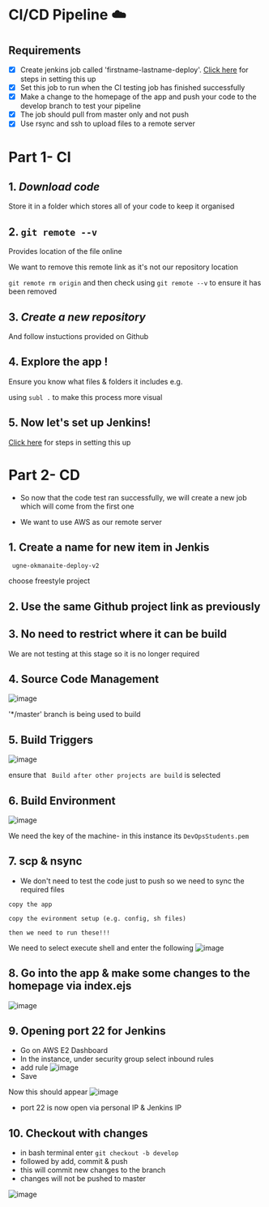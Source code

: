 # CI/CD Pipeline :cloud:
## Requirements
- [x] Create jenkins job called 'firstname-lastname-deploy'. [Click here](https://github.com/ugneokmanaite/NodeJS_AWS_Deploy_code) for steps in setting this up 
- [x] Set this job to run when the CI testing job has finished successfully
- [x] Make a change to the homepage of the app and push your code to the develop branch to test your pipeline 
- [x] The job should pull from master only and not push
- [x] Use rsync and ssh to upload files to a remote server

# Part 1- CI

## 1. *Download code*
Store it in a folder which stores all of your code to keep it organised 

## 2. `git remote --v` 
Provides location of the file online

We want to remove this remote link as it's not our repository location

`git remote rm origin` and then check using `git remote --v` to ensure it has been removed

## 3. *Create a new repository*
 And follow instuctions provided on Github

## 4. Explore the app ! 
Ensure you know what files & folders it includes e.g. 

using `subl .` to make this process more visual

## 5. Now let's set up Jenkins!
 [Click here](https://github.com/ugneokmanaite/NodeJS_AWS_Deploy_code) for steps in setting this up 

# Part 2- CD
- So now that the code test ran successfully, we will create a new job which will come from the first one 

- We want to use AWS as our remote server

## 1. Create a name for new item in Jenkis
` ugne-okmanaite-deploy-v2`

choose freestyle project

## 2. Use the same Github project link as previously 

## 3. No need to restrict where it can be build
We are not testing at this stage so it is no longer required

## 4. Source Code Management
![image](https://github.com/ugneokmanaite/NodeJSAppPipeline/blob/master/images/source_code_management.JPG)

 '*/master' branch is being used to build

## 5. Build Triggers
![image](https://github.com/ugneokmanaite/NodeJSAppPipeline/blob/master/images/build_triggers.JPG)

ensure that ` Build after other projects are build` is selected

## 6. Build Environment
![image](https://github.com/ugneokmanaite/NodeJSAppPipeline/blob/master/images/build_environment.JPG)
 
 We need the key of the machine- in this instance its `DevOpsStudents.pem`

## 7. scp & nsync
- We don't need to test the code just to push so we need to sync the required files

`copy the app`

`copy the evironment setup (e.g. config, sh files)`

`then we need to run these!!!`

We need to select execute shell and enter the following
![image](https://github.com/ugneokmanaite/NodeJSAppPipeline/blob/master/images/execute_shell.jpg)

## 8.  Go into the app & make some changes to the homepage via index.ejs
![image](https://github.com/ugneokmanaite/NodeJSAppPipeline/blob/master/images/homepage_changes.png)

## 9. Opening port 22 for Jenkins
- Go on AWS E2 Dashboard 
- In the instance, under security group select inbound rules
- add rule
![image](https://github.com/ugneokmanaite/NodeJSAppPipeline/blob/master/images/inbound_rule.jpg)
- Save

Now this should appear 
![image](https://github.com/ugneokmanaite/NodeJSAppPipeline/blob/master/images/ports.jpg)

- port 22 is now open via personal IP & Jenkins IP

## 10. Checkout with changes 
- in bash terminal enter `git checkout -b develop`
- followed by add, commit & push 
- this will commit new changes to the branch 
- changes will not be pushed to master

![image](https://github.com/ugneokmanaite/NodeJSAppPipeline/blob/master/images/ugne_was_here.jpg)



